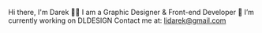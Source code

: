 Hi there, I'm Darek
👨‍💻 I am a Graphic Designer & Front-end Developer
🔭 I’m currently working on DLDESIGN
Contact me at: lidarek@gmail.com

<!--
**dareklitwiniec/dareklitwiniec** is a ✨ _special_ ✨ repository because its `README.md` (this file) appears on your GitHub profile.

Here are some ideas to get you started:

- 🔭 I’m currently working on DLDESIGN
- 🌱 I’m currently learning ...
- 👯 I’m looking to collaborate on ...
- 🤔 I’m looking for help with ...
- 💬 Ask me about ...
- 📫 How to reach me: lidarek@gmail.com
- 😄 Pronouns: ...
- ⚡ Fun fact: ...
-->
